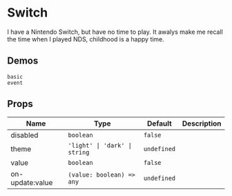 # Switch
I have a Nintendo Switch, but have no time to play. It awalys make me recall the time when I played NDS, childhood is a happy time.

## Demos
```demo
basic
event
```

## Props
|Name|Type|Default|Description|
|-|-|-|-|
|disabled|`boolean`|`false`||
|theme|`'light' \| 'dark' \| string`|`undefined`||
|value|`boolean`|`false`||
|on-update:value|`(value: boolean) => any`|`undefined`||
